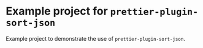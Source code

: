 # Example project for `prettier-plugin-sort-json`

Example project to demonstrate the use of `prettier-plugin-sort-json`.

